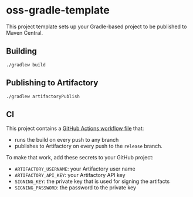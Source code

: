 # oss-gradle-template

This project template sets up your Gradle-based project to be published to Maven Central.

## Building

```
./gradlew build
```

## Publishing to Artifactory

```
./gradlew artifactoryPublish
```

## CI 

This project contains a [GitHub Actions workflow file](.github/workflows/branch.yml) that:

* runs the build on every push to any branch
* publishes to Artifactory on every push to the `release` branch.

To make that work, add these secrets to your GitHub project:

* `ARTIFACTORY_USERNAME`: your Artifactory user name
* `ARTIFACTORY_API_KEY`: your Artifactory API key
* `SIGNING_KEY`: the private key that is used for signing the artifacts
* `SIGNING_PASSWORD`: the password to the private key

